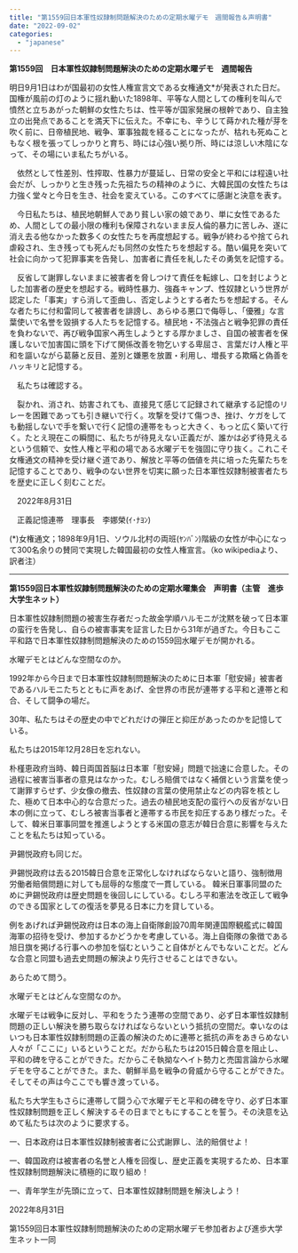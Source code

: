 ```yaml
---
title: "第1559回日本軍性奴隷制問題解決のための定期水曜デモ　週間報告＆声明書"
date: "2022-09-02"
categories: 
  - "japanese"
---
```


**第1559回　日本軍性奴隷制問題解決のための定期水曜デモ　週間報告**

明日9月1日はわが国最初の女性人権宣言文である女権通文\*が発表された日だ。国権が風前の灯のように揺れ動いた1898年、平等な人間としての権利を叫んで憤然と立ちあがった朝鮮の女性たちは、性平等が国家発展の根幹であり、自主独立の出発点であることを満天下に伝えた。不幸にも、辛うじて蒔かれた種が芽を吹く前に、日帝植民地、戦争、軍事独裁を経ることになったが、枯れも死ぬこともなく根を張ってしっかりと育ち、時には心強い拠り所、時には涼しい木陰になって、その場にいま私たちがいる。

　依然として性差別、性搾取、性暴力が蔓延し、日常の安全と平和には程遠い社会だが、しっかりと生き残った先祖たちの精神のように、大韓民国の女性たちは力強く堂々と今日を生き、社会を変えている。このすべてに感謝と決意を表す。

　今日私たちは、植民地朝鮮人であり貧しい家の娘であり、単に女性であるため、人間としての最小限の権利も保障されないまま反人倫的暴力に苦しみ、遂に消え去る他なかった数多くの女性たちを再度想起する。戦争が終わるや捨てられ虐殺され、生き残っても死んだも同然の女性たちを想起する。酷い偏見を突いて社会に向かって犯罪事実を告発し、加害者に責任を糺したその勇気を記憶する。

　反省して謝罪しないままに被害者を脅しつけて責任を転嫁し、口を封じようとした加害者の歴史を想起する。戦時性暴力、強姦キャンプ、性奴隷という世界が認定した「事実」すら消して歪曲し、否定しようとする者たちを想起する。そんな者たちに付和雷同して被害者を誹謗し、あらゆる悪口で侮辱し、「優雅」な言葉使いで名誉を毀損する人たちを記憶する。植民地・不法強占と戦争犯罪の責任を負わないで、再び戦争国家へ再生しようとする厚かましさ、自国の被害者を保護しないで加害国に頭を下げて関係改善を物乞いする卑屈さ、言葉だけ人権と平和を謳いながら葛藤と反目、差別と嫌悪を放置・利用し、増長する欺瞞と偽善をハッキリと記憶する。

　私たちは確認する。

　裂かれ、消され、妨害されても、直接見て感じて記録されて継承する記憶のリレーを困難であっても引き継いで行く。攻撃を受けて傷つき、挫け、ケガをしても動揺しないで手を繋いで行く記憶の連帯をもっと大きく、もっと広く築いて行く。たとえ現在この瞬間に、私たちが待見えない正義だが、誰かは必ず待見えるという信頼で、女性人権と平和の場である水曜デモを強固に守り抜く。これこそ女権通文の精神を受け継ぐ道であり、解放と平等の価値を共に培った先輩たちを記憶することであり、戦争のない世界を切実に願った日本軍性奴隷制被害者たちを歴史に正しく刻むことだ。

　2022年8月31日

　正義記憶連帯　理事長　李娜榮(ｲ･ﾅﾖﾝ)

(\*)女権通文；1898年9月1日、ソウル北村の両班(ﾔﾝﾊﾞﾝ)階級の女性が中心になって300名余りの賛同で実現した韓国最初の女性人権宣言。（ko wikipediaより、訳者注）

* * *

**第1559回日本軍性奴隷制問題解決のための定期水曜集会　声明書（主管　進歩大学生ネット）**

日本軍性奴隷制問題の被害生存者だった故金学順ハルモニが沈黙を破って日本軍の蛮行を告発し、自らの被害事実を証言した日から31年が過ぎた。今日もここ平和路で日本軍性奴隷制問題解決のための1559回水曜デモが開かれる。

水曜デモとはどんな空間なのか。

1992年から今日まで日本軍性奴隷制問題解決のために日本軍「慰安婦」被害者であるハルモニたちとともに声をあげ、全世界の市民が連帯する平和と連帯と和合、そして闘争の場だ。

30年、私たちはその歴史の中でどれだけの弾圧と抑圧があったのかを記憶している。

私たちは2015年12月28日を忘れない。

朴槿恵政府当時、韓日両国首脳は日本軍「慰安婦」問題で拙速に合意した。その過程に被害当事者の意見はなかった。むしろ賠償ではなく補償という言葉を使って謝罪すらせず、少女像の撤去、性奴隷の言葉の使用禁止などの内容を核とした、極めて日本中心的な合意だった。過去の植民地支配の蛮行への反省がない日本の側に立って、むしろ被害当事者と連帯する市民を抑圧するあり様だった。そして、韓米日軍事同盟を推進しようとする米国の意志が韓日合意に影響を与えたことを私たちは知っている。

尹錫悦政府も同じだ。

尹錫悦政府は去る2015韓日合意を正常化しなければならないと語り、強制徴用労働者賠償問題に対しても屈辱的な態度で一貫している。 韓米日軍事同盟のために尹錫悦政府は歴史問題を後回しにしている。むしろ平和憲法を改正して戦争のできる国家としての復活を夢見る日本に力を貸している。

例をあげれば尹錫悦政府は日本の海上自衛隊創設70周年関連国際観艦式に韓国海軍の招待を受け、参加するかどうかを考慮している。海上自衛隊の象徴である旭日旗を掲げる行事への参加を悩むということ自体がとんでもないことだ。どんな合意と同盟も過去史問題の解決より先行させることはできない。

あらためて問う。

水曜デモとはどんな空間なのか。

水曜デモは戦争に反対し、平和をうたう連帯の空間であり、必ず日本軍性奴隷制問題の正しい解決を勝ち取らなければならないという抵抗の空間だ。幸いなのはいつも日本軍性奴隷制問題の正義の解決のために連帯と抵抗の声をあきらめない人々が「ここに」いるということだ。だから私たちは2015日韓合意を阻止し、平和の碑を守ることができた。だからこそ執拗なヘイト勢力と売国言論から水曜デモを守ることができた。また、朝鮮半島を戦争の脅威から守ることができた。そしてその声は今ここでも響き渡っている。

私たち大学生もさらに連帯して闘う心で水曜デモと平和の碑を守り、必ず日本軍性奴隷制問題を正しく解決するその日までともにすることを誓う。その決意を込めて私たちは次のように要求する。

一、日本政府は日本軍性奴隷制被害者に公式謝罪し、法的賠償せよ！

一、韓国政府は被害者の名誉と人権を回復し、歴史正義を実現するため、日本軍性奴隷制問題解決に積極的に取り組め！

一、青年学生が先頭に立って、日本軍性奴隷制問題を解決しよう！

2022年8月31日

第1559回日本軍性奴隷制問題解決のための定期水曜デモ参加者および進歩大学生ネット一同
